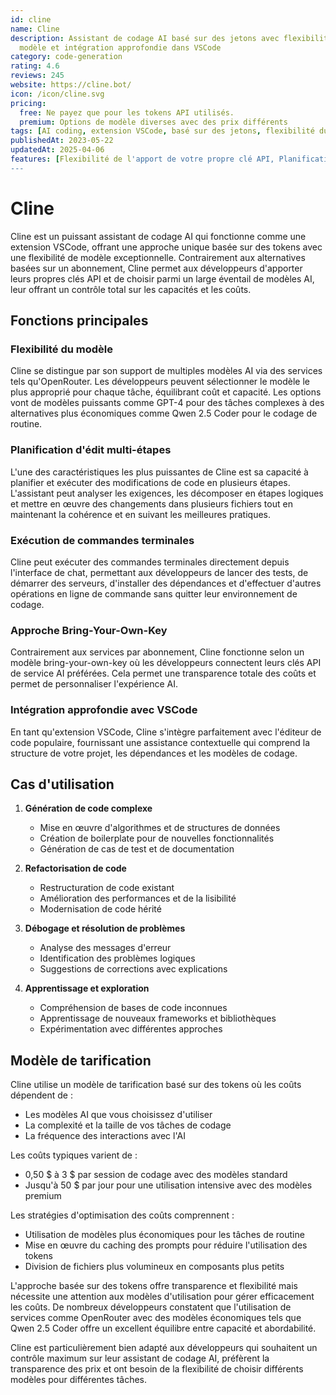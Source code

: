 ```yaml
---
id: cline
name: Cline
description: Assistant de codage AI basé sur des jetons avec flexibilité avancée du
  modèle et intégration approfondie dans VSCode
category: code-generation
rating: 4.6
reviews: 245
website: https://cline.bot/
icon: /icon/cline.svg
pricing:
  free: Ne payez que pour les tokens API utilisés.
  premium: Options de modèle diverses avec des prix différents
tags: [AI coding, extension VSCode, basé sur des jetons, flexibilité du modèle, génération de code]
publishedAt: 2023-05-22
updatedAt: 2025-04-06
features: [Flexibilité de l'apport de votre propre clé API, Planification d'édition de code en plusieurs étapes, Exécution de commandes terminales, Support pour plusieurs modèles d'IA, Intégration approfondie de VSCode]
---
```

# Cline

Cline est un puissant assistant de codage AI qui fonctionne comme une extension VSCode, offrant une approche unique basée sur des tokens avec une flexibilité de modèle exceptionnelle. Contrairement aux alternatives basées sur un abonnement, Cline permet aux développeurs d'apporter leurs propres clés API et de choisir parmi un large éventail de modèles AI, leur offrant un contrôle total sur les capacités et les coûts.

## Fonctions principales

### Flexibilité du modèle
Cline se distingue par son support de multiples modèles AI via des services tels qu'OpenRouter. Les développeurs peuvent sélectionner le modèle le plus approprié pour chaque tâche, équilibrant coût et capacité. Les options vont de modèles puissants comme GPT-4 pour des tâches complexes à des alternatives plus économiques comme Qwen 2.5 Coder pour le codage de routine.

### Planification d'édit multi-étapes
L'une des caractéristiques les plus puissantes de Cline est sa capacité à planifier et exécuter des modifications de code en plusieurs étapes. L'assistant peut analyser les exigences, les décomposer en étapes logiques et mettre en œuvre des changements dans plusieurs fichiers tout en maintenant la cohérence et en suivant les meilleures pratiques.

### Exécution de commandes terminales
Cline peut exécuter des commandes terminales directement depuis l'interface de chat, permettant aux développeurs de lancer des tests, de démarrer des serveurs, d'installer des dépendances et d'effectuer d'autres opérations en ligne de commande sans quitter leur environnement de codage.

### Approche Bring-Your-Own-Key
Contrairement aux services par abonnement, Cline fonctionne selon un modèle bring-your-own-key où les développeurs connectent leurs clés API de service AI préférées. Cela permet une transparence totale des coûts et permet de personnaliser l'expérience AI.

### Intégration approfondie avec VSCode
En tant qu'extension VSCode, Cline s'intègre parfaitement avec l'éditeur de code populaire, fournissant une assistance contextuelle qui comprend la structure de votre projet, les dépendances et les modèles de codage.

## Cas d'utilisation

1. **Génération de code complexe**
   - Mise en œuvre d'algorithmes et de structures de données
   - Création de boilerplate pour de nouvelles fonctionnalités
   - Génération de cas de test et de documentation

2. **Refactorisation de code**
   - Restructuration de code existant
   - Amélioration des performances et de la lisibilité
   - Modernisation de code hérité

3. **Débogage et résolution de problèmes**
   - Analyse des messages d'erreur
   - Identification des problèmes logiques
   - Suggestions de corrections avec explications

4. **Apprentissage et exploration**
   - Compréhension de bases de code inconnues
   - Apprentissage de nouveaux frameworks et bibliothèques
   - Expérimentation avec différentes approches

## Modèle de tarification

Cline utilise un modèle de tarification basé sur des tokens où les coûts dépendent de :

- Les modèles AI que vous choisissez d'utiliser
- La complexité et la taille de vos tâches de codage
- La fréquence des interactions avec l'AI

Les coûts typiques varient de :
- 0,50 $ à 3 $ par session de codage avec des modèles standard
- Jusqu'à 50 $ par jour pour une utilisation intensive avec des modèles premium

Les stratégies d'optimisation des coûts comprennent :
- Utilisation de modèles plus économiques pour les tâches de routine
- Mise en œuvre du caching des prompts pour réduire l'utilisation des tokens
- Division de fichiers plus volumineux en composants plus petits

L'approche basée sur des tokens offre transparence et flexibilité mais nécessite une attention aux modèles d'utilisation pour gérer efficacement les coûts. De nombreux développeurs constatent que l'utilisation de services comme OpenRouter avec des modèles économiques tels que Qwen 2.5 Coder offre un excellent équilibre entre capacité et abordabilité.

Cline est particulièrement bien adapté aux développeurs qui souhaitent un contrôle maximum sur leur assistant de codage AI, préfèrent la transparence des prix et ont besoin de la flexibilité de choisir différents modèles pour différentes tâches.